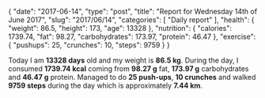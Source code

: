 {
    "date": "2017-06-14",
    "type": "post",
    "title": "Report for Wednesday 14th of June 2017",
    "slug": "2017\/06\/14",
    "categories": [
        "Daily report"
    ],
    "health": {
        "weight": 86.5,
        "height": 173,
        "age": 13328
    },
    "nutrition": {
        "calories": 1739.74,
        "fat": 98.27,
        "carbohydrates": 173.97,
        "protein": 46.47
    },
    "exercise": {
        "pushups": 25,
        "crunches": 10,
        "steps": 9759
    }
}

Today I am <strong>13328 days</strong> old and my weight is <strong>86.5 kg</strong>. During the day, I consumed <strong>1739.74 kcal</strong> coming from <strong>98.27 g</strong> fat, <strong>173.97 g</strong> carbohydrates and <strong>46.47 g</strong> protein. Managed to do <strong>25 push-ups</strong>, <strong>10 crunches</strong> and walked <strong>9759 steps</strong> during the day which is approximately <strong>7.44 km</strong>.